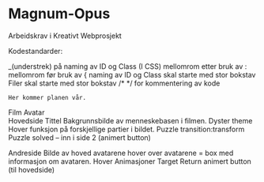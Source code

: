 # Magnum-Opus
Arbeidskrav i Kreativt Webprosjekt

Kodestandarder:

_(understrek) på naming av ID og Class
(I CSS) mellomrom etter bruk av :
mellomrom før bruk av {
naming av ID og Class skal starte med stor bokstav
Filer skal starte med stor bokstav
/* */ for kommentering av kode




    Her kommer planen vår.
Film
Avatar  
Hovedside
Tittel
Bakgrunnsbilde av menneskebasen i filmen.
Dyster theme
Hover funksjon på forskjellige partier i bildet.
Puzzle transition:transform
Puzzle solved – inn i side 2 (animert button)

Andreside
Bilde av hoved avatarene
hover over avatarene = box med informasjon om avataren.
Hover
Animasjoner
Target
Return animert button (til hovedside)

